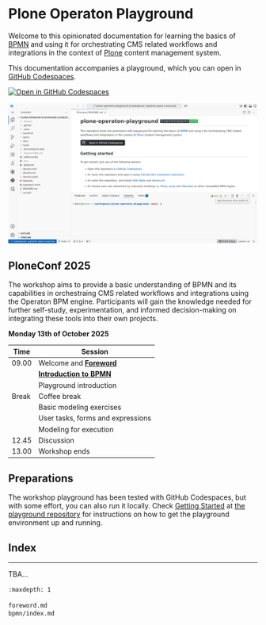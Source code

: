 <!-- Syntax: https://myst-parser.readthedocs.io/ -->

# Plone Operaton Playground

Welcome to this opinionated documentation for learning the basics of [BPMN](https://www.bpmn.org/) and using it for orchestrating CMS related workflows and integrations in the context of [Plone](https://plone.org) content management system.

This documentation accompanies a playground, which you can open in [GitHub Codespaces](https://codespaces.new/datakurre/plone-operaton-playground).

[![Open in GitHub Codespaces](https://github.com/codespaces/badge.svg)](https://codespaces.new/datakurre/plone-operaton-playground)

![Screenshot of GitHub Codespaces](./README.png)


## PloneConf 2025

The workshop aims to provide a basic understanding of BPMN and its capabilities in orchestraing CMS related workflows and integrations using the Operaton BPM engine. Participants will gain the knowledge needed for further self-study, experimentation, and informed decision-making on integrating these tools into their own projects.

**Monday 13th of October 2025**

| Time  | Session |
|-------|---------|
| 09.00 | Welcome and **[Foreword](foreword.md)** |
|       | **[Introduction to BPMN](bpmn/index.md)** |
|       | Playground introduction |
| Break | Coffee break |
|       | Basic modeling exercises |
|       | User tasks, forms and expressions |
|       | Modeling for execution |
| 12.45 | Discussion |
| 13.00 | Workshop ends |


## Preparations

The workshop playground has been tested with GitHub Codespaces, but with some effort, you can also run it locally. Check [Getting Started](https://github.com/datakurre/plone-operaton-playground#getting-started) at [the playground repository](https://github.com/datakurre/plone-operaton-playground) for instructions on how to get the playground environment up and running.


## Index

--- 

TBA...

```{toctree}
:maxdepth: 1

foreword.md
bpmn/index.md
```
